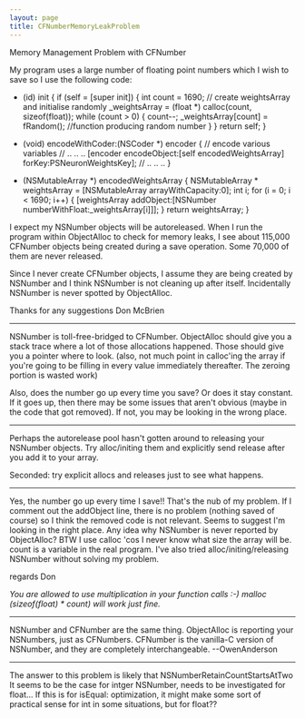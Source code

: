 ```yaml
---
layout: page
title: CFNumberMemoryLeakProblem
---
```


Memory Management Problem with CFNumber


My program uses a large number of floating point numbers which I wish to save so I use the following code:

    
- (id) init {
	if (self = [super init]) {
		int count = 1690;
		// create weightsArray and initialise randomly
		_weightsArray = (float *) calloc(count, sizeof(float));
		while (count > 0) {
			count--;
			_weightsArray[count] = fRandom(); //function producing random number
		}
	}
	return self;
}

- (void) encodeWithCoder:(NSCoder *) encoder {
	// encode various variables
	// .. .. ..
	[encoder encodeObject:[self encodedWeightsArray] forKey:PSNeuronWeightsKey];
	// .. .. ..
}

- (NSMutableArray *) encodedWeightsArray {
	NSMutableArray * weightsArray = [NSMutableArray arrayWithCapacity:0];
	int i;
	for (i = 0; i < 1690; i++) {
		[weightsArray addObject:[NSNumber numberWithFloat:_weightsArray[i]]];
	}
	return weightsArray;
}

I expect my NSNumber objects will be autoreleased.  When I run the program within ObjectAlloc to check for memory leaks, I see about 115,000 CFNumber objects being created during a save operation.  Some 70,000 of them are never released.

Since I never create CFNumber objects, I assume they are being created by NSNumber and I think NSNumber is not cleaning up after itself.  Incidentally NSNumber is never spotted by ObjectAlloc.

Thanks for any suggestions
Don McBrien

----

NSNumber is toll-free-bridged to CFNumber.  ObjectAlloc should give you a stack trace where a lot of those allocations happened.  Those should give you a pointer where to look.  (also, not much point in calloc'ing the array if you're going to be filling in every value immediately thereafter.  The zeroing portion is wasted work)

Also, does the number go up every time you save?  Or does it stay constant.  If it goes up, then there may be some issues that aren't obvious (maybe in the code that got removed).  If not, you may be looking in the wrong place.

----

Perhaps the autorelease pool hasn't gotten around to releasing your NSNumber objects. Try alloc/initing them and explicitly send release after you add it to your array.

Seconded:  try explicit allocs and releases just to see what happens.  

----

Yes, the number go up every time I save!!  That's the nub of my problem.  If I comment out the addObject line, there is no problem (nothing saved of course) so I think the removed code is not relevant.  Seems to suggest I'm looking in the right place.  Any idea why NSNumber is never reported by ObjectAlloc?
BTW I use calloc 'cos I never know what size the array will be.  count is a variable in the real program.
I've also tried alloc/initing/releasing NSNumber without solving my problem.

regards
Don

*You are allowed to use multiplication in your function calls :-)   malloc (sizeof(float) * count) will work just fine.*


----

NSNumber and CFNumber are the same thing.  ObjectAlloc is reporting your NSNumbers, just as CFNumbers.  CFNumber is the vanilla-C version of NSNumber, and they are completely interchangeable.  --OwenAnderson

----
The answer to this problem is likely that NSNumberRetainCountStartsAtTwo
It seems to be the case for intger     NSNumber, needs to be investigated for float... If this is for     isEqual: optimization, it might make some sort of practical sense for int in some situations, but for float??

